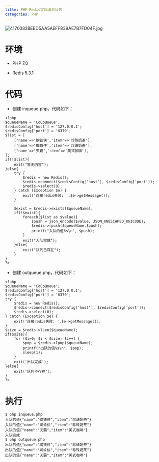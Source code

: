 ```yaml
---
title: PHP-Redis实现消息队列
categories: PHP
---
```


![4170383BEED5AA5AEFF839AE7B7FD04F.jpg](https://upload-images.jianshu.io/upload_images/15325592-6802dd8f4491e5ad.jpg?imageMogr2/auto-orient/strip%7CimageView2/2/w/1240)
<!-- more -->

#  环境

- PHP 7.0

- Redis 5.3.1

#  代码

- 创建 inqueue.php，代码如下：

```
<?php
$queueName = 'CoCoQueue';
$redisConfig['host'] = '127.0.0.1';
$redisConfig['port'] = '6379';
$list = [
    ['name'=>'钢铁侠','item'=>'珍珠奶茶'],
    ['name'=>'蜘蛛侠','item'=>'珍珠奶茶'],
    ['name'=>'灭霸','item'=>'美式咖啡'],
];
if(!$list){
    exit("暂无内容");
}else{
    try {
        $redis = new Redis();  
        $redis->connect($redisConfig['host'], $redisConfig['port']);
        $redis->select(0);
    } catch (Exception $e) {
        exit('连接redis失败: '.$e->getMessage());
    }

    $exist = $redis->exists($queueName);
    if(!$exist){
        foreach($list as $value){
            $push = json_encode($value, JSON_UNESCAPED_UNICODE);
            $redis->rpush($queueName,$push);
            printf("入队的值%s\n", $push);
        }
        exit("入队完成");
    }else{
        exit("队列已存在");
    }
}
?>
```

- 创建 outqueue.php，代码如下：

```
<?php
$queueName = 'CoCoQueue';
$redisConfig['host'] = '127.0.0.1';
$redisConfig['port'] = '6379';
try {
    $redis = new Redis();  
    $redis->connect($redisConfig['host'], $redisConfig['port']);
    $redis->select(0);
} catch (Exception $e) {
    exit('连接redis失败: '.$e->getMessage());
}
$size = $redis->lLen($queueName);
if($size){
    for ($i=0; $i < $size; $i++) {
        $pop = $redis->lpop($queueName);
        printf("出队的值%s\n", $pop);
        sleep(1);
    }
    exit('出队完成');
}else{
    exit('队列不存在');
}
?>
```

#  执行

```
$ php inqueue.php
入队的值{"name":"钢铁侠","item":"珍珠奶茶"}
入队的值{"name":"蜘蛛侠","item":"珍珠奶茶"}
入队的值{"name":"灭霸","item":"美式咖啡"}
入队完成
$ php outqueue.php
出队的值{"name":"钢铁侠","item":"珍珠奶茶"}
出队的值{"name":"蜘蛛侠","item":"珍珠奶茶"}
出队的值{"name":"灭霸","item":"美式咖啡"}
```
